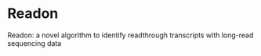# Readon
Readon: a novel algorithm to identify readthrough transcripts with long-read sequencing data
